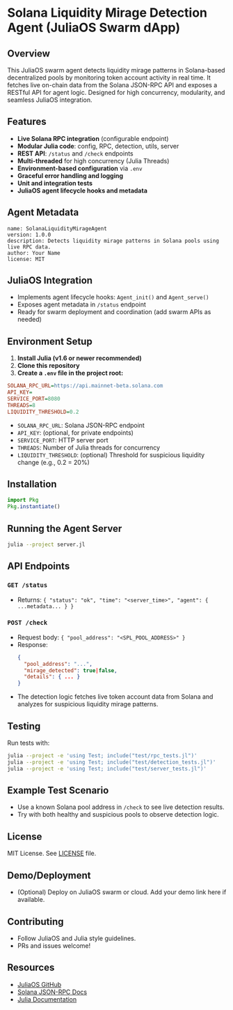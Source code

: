 # Solana Liquidity Mirage Detection Agent (JuliaOS Swarm dApp)

## Overview
This JuliaOS swarm agent detects liquidity mirage patterns in Solana-based decentralized pools by monitoring token account activity in real time. It fetches live on-chain data from the Solana JSON-RPC API and exposes a RESTful API for agent logic. Designed for high concurrency, modularity, and seamless JuliaOS integration.

## Features
- **Live Solana RPC integration** (configurable endpoint)
- **Modular Julia code**: config, RPC, detection, utils, server
- **REST API**: `/status` and `/check` endpoints
- **Multi-threaded** for high concurrency (Julia Threads)
- **Environment-based configuration** via `.env`
- **Graceful error handling and logging**
- **Unit and integration tests**
- **JuliaOS agent lifecycle hooks and metadata**

## Agent Metadata
```
name: SolanaLiquidityMirageAgent
version: 1.0.0
description: Detects liquidity mirage patterns in Solana pools using live RPC data.
author: Your Name
license: MIT
```

## JuliaOS Integration
- Implements agent lifecycle hooks: `Agent_init()` and `Agent_serve()`
- Exposes agent metadata in `/status` endpoint
- Ready for swarm deployment and coordination (add swarm APIs as needed)

## Environment Setup
1. **Install Julia (v1.6 or newer recommended)**
2. **Clone this repository**
3. **Create a `.env` file in the project root:**

```ini
SOLANA_RPC_URL=https://api.mainnet-beta.solana.com
API_KEY=
SERVICE_PORT=8080
THREADS=8
LIQUIDITY_THRESHOLD=0.2
```
- `SOLANA_RPC_URL`: Solana JSON-RPC endpoint
- `API_KEY`: (optional, for private endpoints)
- `SERVICE_PORT`: HTTP server port
- `THREADS`: Number of Julia threads for concurrency
- `LIQUIDITY_THRESHOLD`: (optional) Threshold for suspicious liquidity change (e.g., 0.2 = 20%)

## Installation
```julia
import Pkg
Pkg.instantiate()
```

## Running the Agent Server
```sh
julia --project server.jl
```

## API Endpoints
### `GET /status`
- Returns: `{ "status": "ok", "time": "<server_time>", "agent": { ...metadata... } }`

### `POST /check`
- Request body: `{ "pool_address": "<SPL_POOL_ADDRESS>" }`
- Response: 
  ```json
  {
    "pool_address": "...",
    "mirage_detected": true|false,
    "details": { ... }
  }
  ```
- The detection logic fetches live token account data from Solana and analyzes for suspicious liquidity mirage patterns.

## Testing
Run tests with:
```sh
julia --project -e 'using Test; include("test/rpc_tests.jl")'
julia --project -e 'using Test; include("test/detection_tests.jl")'
julia --project -e 'using Test; include("test/server_tests.jl")'
```

## Example Test Scenario
- Use a known Solana pool address in `/check` to see live detection results.
- Try with both healthy and suspicious pools to observe detection logic.

## License
MIT License. See [LICENSE](LICENSE) file.

## Demo/Deployment
- (Optional) Deploy on JuliaOS swarm or cloud. Add your demo link here if available.

## Contributing
- Follow JuliaOS and Julia style guidelines.
- PRs and issues welcome!

## Resources
- [JuliaOS GitHub](https://github.com/julia-os)
- [Solana JSON-RPC Docs](https://docs.solana.com/developing/clients/jsonrpc-api)
- [Julia Documentation](https://docs.julialang.org/)